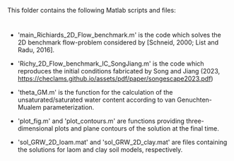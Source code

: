 This folder contains the following Matlab scripts and files:
#

- 'main_Richiards_2D_Flow_benchmark.m' is the code which solves the 2D benchmark flow-problem 
	considered by [Schneid, 2000; List and Radu, 2016].

- 'Richy_2D_Flow_benchmark_IC_SongJiang.m' is the code which reproduces the initial conditions
  	fabricated by Song and Jiang (2023, https://checlams.github.io/assets/pdf/paper/songescape2023.pdf)

- 'theta_GM.m' is the function for the calculation of the unsaturated/saturated water content 
	according to van Genuchten-Mualem parameterization.

- 'plot_fig.m' and 'plot_contours.m' are functions providing three-dimensional plots and plane 
	contours of the solution at the final time.

- 'sol_GRW_2D_loam.mat' and 'sol_GRW_2D_clay.mat' are files containing the solutions for laom 
	and clay soil models, respectively.
